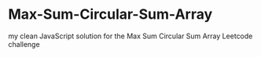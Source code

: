 # Max-Sum-Circular-Sum-Array
my clean JavaScript solution for the Max Sum Circular Sum Array Leetcode challenge
